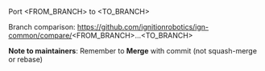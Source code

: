 Port <FROM_BRANCH> to <TO_BRANCH>

Branch comparison: https://github.com/ignitionrobotics/ign-common/compare/<FROM_BRANCH>...<TO_BRANCH>

**Note to maintainers**: Remember to **Merge** with commit (not squash-merge
or rebase)
